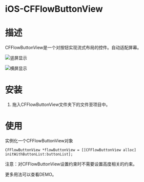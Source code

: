 # iOS-CFFlowButtonView

# 描述
CFFlowButtonView是一个对按钮实现流式布局的控件。自动适配屏幕。

![竖屏显示](http://7xnrog.com1.z0.glb.clouddn.com/iOS-CFFlowButtonView-01.png-w500)

![横屏显示](http://7xnrog.com1.z0.glb.clouddn.com/iOS-CFFlowButtonView-02.png-h500)



# 安装
1. 拖入CFFlowButtonView文件夹下的文件至项目中。
# 使用

实例化一个CFFlowButtonView对象

```
CFFlowButtonView *flowButtonView = [[CFFlowButtonView alloc] initWithButtonList:buttonList];
```
注意：对CFFlowButtonView设置约束时不需要设置高度相关的约束。

更多用法可以查看DEMO。
